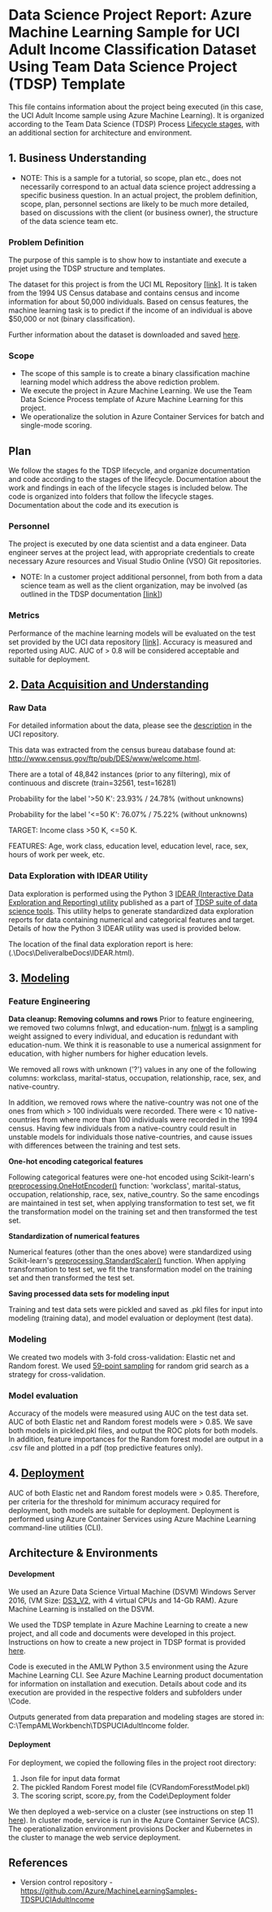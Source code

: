 # Data Science Project Report: Azure Machine Learning Sample for UCI Adult Income Classification Dataset Using Team Data Science Project (TDSP) Template

[comment]: # (This document is intended to capture the use case summary for this engagement. An executive summary should contain a brief overview of the project, but not every detail. Only the current summary should be captured here and this should be edited over time to reflect the latest details.)
[comment]: # (Some ideas of what to include in the executive summary are detailed below. Please edit and capture the relevant information within each section)
[comment]: # (To capture more detail in the scoping phase, the optional template Scoping.md may be utilized. If more detail around the data, use case, architecture, or other aspects needs to be captured, additional markdown files can be referenced and placed into the Docs folder)

This file contains information about the project being executed (in this case, the UCI Adult Income sample using Azure Machine Learning). It is organized according to the Team Data Science (TDSP) Process [Lifecycle stages](https://github.com/Azure/Microsoft-TDSP/blob/master/Docs/lifecycle-detail.md), with an additional section for architecture and environment. 


## 1. Business Understanding
* NOTE: This is a sample for a tutorial, so scope, plan etc., does not necessarily correspond to an actual data science project addressing a specific business question. In an actual project, the problem definition, scope, plan, personnel sections are likely to be much more detailed, based on discussions with the client (or business owner), the structure of the data science team etc.

### Problem Definition
The purpose of this sample is to show how to instantiate and execute a projet using the TDSP structure and templates.

The dataset for this project is from the UCI ML Repository [[link]](https://archive.ics.uci.edu/ml/datasets/adult). It is taken from the 1994 US Census database and contains census and income information for about 50,000 individuals. Based on census features, the machine learning task is to predict if the income of an individual is above $50,000 or not (binary classification).

Further information about the dataset is downloaded and saved [here](.\Docs\CustomerDocs\UCI_Adult_Income_Data_Information.txt). 

### Scope
 * The scope of this sample is to create a binary classification machine learning model which address the above rediction problem. 
 * We execute the project in Azure Machine Learning. We use the Team Data Science Process template of Azure Machine Learning for this project. 
 * We operationalize the solution in Azure Container Services for batch and single-mode scoring.

## Plan
We follow the stages fo the TDSP lifecycle, and organize documentation and code according to the stages of the lifecycle. Documentation about the work and findings in each of the lifecycle stages is included below. The code is organized into folders that follow the lifecycle stages. Documentation about the code and its execution is 

### Personnel
The project is executed by one data scientist and a data engineer. Data engineer serves at the project lead, with appropriate credentials to create necessary Azure resources and Visual Studio Online (VSO) Git repositories.

* NOTE: In a customer project additional personnel, from both from a data science team as well as the client organization, may be involved (as outlined in the TDSP documentation [[link]](https://github.com/Azure/Microsoft-TDSP/blob/master/Docs/roles-tasks.md))

### Metrics
Performance of the machine learning models will be evaluated on the test set provided by the UCI data repository [[link]](https://archive.ics.uci.edu/ml/machine-learning-databases/adult/). Accuracy is measured and reported using AUC. AUC of > 0.8 will be considered acceptable and suitable for deployment.

## 2. [**Data Acquisition and Understanding**](https://github.com/Azure/MachineLearningSamples-TDSPUCIAdultIncome/tree/master/code/01_data_acquisition_and_understanding)

### Raw Data
For detailed information about the data, please see the [description](https://archive.ics.uci.edu/ml/machine-learning-databases/adult/adult.names) in the UCI repository. 

This data was extracted from the census bureau database found at: http://www.census.gov/ftp/pub/DES/www/welcome.html. 

There are a total of 48,842 instances (prior to any filtering), mix of continuous and discrete (train=32561, test=16281)

Probability for the label '>50 K': 23.93% / 24.78% (without unknowns)

Probability for the label '<=50 K': 76.07% / 75.22% (without unknowns)

TARGET: Income class >50 K, <=50 K.

FEATURES: Age, work class, education level, education level, race, sex, hours of work per week, etc.

### Data Exploration with IDEAR Utility
Data exploration is performed using the Python 3 [IDEAR (Interactive Data Exploration and Reporting) utility](https://github.com/Azure/Azure-TDSP-Utilities/tree/master/DataScienceUtilities/DataReport-Utils/Python) published as a part of [TDSP suite of data science tools](https://github.com/Azure/Azure-TDSP-Utilities). This utility helps to generate standardized data exploration reports for data containing numerical and categorical features and target. Details of how the Python 3 IDEAR utility was used is provided below. 

The location of the final data exploration report is here: (.\Docs\DeliveralbeDocs\IDEAR.html).


## 3. [**Modeling**](https://github.com/Azure/MachineLearningSamples-TDSPUCIAdultIncome/tree/master/code/02_modeling)

### Feature Engineering
**Data cleanup: Removing columns and rows**
Prior to feature engineering, we removed two columns fnlwgt, and education-num. [fnlwgt](https://web.cs.wpi.edu/~cs4341/C00/Projects/fnlwgt) is a sampling weight assigned to every individual, and education is redundant with education-num. We think it is reasonable to use a numerical assignment for education, with higher numbers for higher education levels.

We removed all rows with unknown ('?') values in any one of the following columns:
workclass, marital-status, occupation, relationship, race, sex, and native-country. 

In addition, we removed rows where the native-country was not one of the ones from which > 100 individuals were recorded. There were < 10 native-countries from where more than 100 individuals were recorded in the 1994 census. Having few individuals from a native-country could result in unstable models for individuals those native-countries, and cause issues with differences between the training and test sets.

**One-hot encoding categorical features**

Following categorical features were one-hot encoded using Scikit-learn's [preprocessing.OneHotEncoder()](http://scikit-learn.org/stable/modules/generated/sklearn.preprocessing.OneHotEncoder.html) function: 'workclass', marital-status, occupation, relationship, race, sex, native_country. So the same encodings are maintained in test set, when applying transformation to test set, we fit the transformation model on the training set and then transformed the test set. 

**Standardization of numerical features**

Numerical features (other than the ones above) were standardized using Scikit-learn's [preprocessing.StandardScaler()](http://scikit-learn.org/stable/modules/generated/sklearn.preprocessing.StandardScaler.html) function. When applying transformation to test set, we fit the transformation model on the training set and then transformed the test set.

**Saving processed data sets for modeling input**

Training and test data sets were pickled and saved as .pkl files for input into modeling (training data), and model evaluation or deployment (test data).

### Modeling
We created two models with 3-fold cross-validation: Elastic net and Random forest. We used [59-point sampling](http://www.jmlr.org/papers/volume13/bergstra12a/bergstra12a.pdf) for random grid search as a strategy for cross-validation. 

### Model evaluation
Accuracy of the models were measured using AUC on the test data set. AUC of both Elastic net and Random forest models were > 0.85. We save both models in pickled.pkl files, and output the ROC plots for both models. In addition, feature importances for the Random forest model are output in a .csv file and plotted in a pdf (top predictive features only).

## 4. [**Deployment**](https://github.com/Azure/MachineLearningSamples-TDSPUCIAdultIncome/tree/master/code/03_deployment)
AUC of both Elastic net and Random forest models were > 0.85. Therefore, per criteria for the threshold for minimum accuracy required for deployment, both models are suitable for deployment. Deployment is performed using Azure Container Services using Azure Machine Learning command-line utilities (CLI).


## Architecture & Environments
#### Development
We used an Azure Data Science Virtual Machine (DSVM) Windows Server 2016, (VM Size: [DS3_V2](https://docs.microsoft.com/en-us/azure/virtual-machines/windows/sizes), with 4 virtual CPUs and 14-Gb RAM). Azure Machine Learning is installed on the DSVM. 

We used the TDSP template in Azure Machine Learning to create a new project, and all code and documents were developed in this project. Instructions on how to create a new project in TDSP format is provided [here](https://github.com/amlsamples/tdsp/blob/master/Docs/how-to-use-tdsp-in-azure-ml.md).

Code is executed in the AMLW Python 3.5 environment using the Azure Machine Learning CLI. See Azure Machine Learning product documentation for information on installation and execution. Details about code and its execution are provided in the respective folders and subfolders under \Code.

Outputs generated from data preparation and modeling stages are stored in: C:\\TempAMLWorkbench\\TDSPUCIAdultIncome folder. 

#### Deployment
For deployment, we copied the following files in the project root directory:
1. Json file for input data format
2. The pickled Random Forest model file (CVRandomForesstModel.pkl) 
3. The scoring script, score.py, from the Code\Deployment folder

We then deployed a web-service on a cluster (see instructions on step 11 [here](https://github.com/Azure/ViennaDocs/blob/master/Documentation/tutorial-classifying-iris.md)). In cluster mode,  service is run in the Azure Container Service (ACS). The operationalization environment provisions Docker and Kubernetes in the cluster to manage the web service deployment.


[comment]: # (If there is a substantial change in the customer's business workflow, make a before/after diagram showing the data flow.)

## References
* Version control repository - https://github.com/Azure/MachineLearningSamples-TDSPUCIAdultIncome